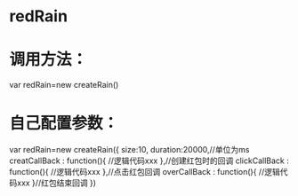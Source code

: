 # redRain
# 调用方法：
  var redRain=new createRain()
# 自己配置参数：
var redRain=new createRain({
    size:10,
    duration:20000,//单位为ms
    creatCallBack : function(){
    //逻辑代码xxx
    },//创建红包时的回调
    clickCallBack : function(){
    //逻辑代码xxx
    },//点击红包回调
    overCallBack  : function(){
      //逻辑代码xxx
    }//红包结束回调
})
